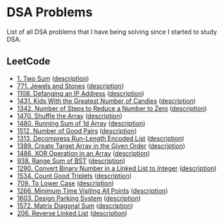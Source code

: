 # DSA Problems

List of all DSA problems that I have being solving since I started to study DSA.

## LeetCode

- [1. Two Sum](./leetcode/1_two_sums.py) ([description](https://leetcode.com/problems/two-sum/))
- [771. Jewels and Stones](./leetcode/771_jewels_and_stones.py) ([description](https://leetcode.com/problems/jewels-and-stones/))
- [1108. Defanging an IP Address](./leetcode/1108_defanging_an_ip_address.py) ([description](https://leetcode.com/problems/defanging-an-ip-address/))
- [1431. Kids With the Greatest Number of Candies](./leetcode/1431_kids_with_the_greatest_number_of_candies.py) ([description](https://leetcode.com/problems/kids-with-the-greatest-number-of-candies/))
- [1342. Number of Steps to Reduce a Number to Zero](./leetcode/1342_number_of_steps_to_reduce_a_number_to_zero.py) ([description](https://leetcode.com/problems/number-of-steps-to-reduce-a-number-to-zero/))
- [1470. Shuffle the Array](./leetcode/1470_shuffle_the_array.py) ([description](https://leetcode.com/problems/shuffle-the-array/))
- [1480. Running Sum of 1d Array](./leetcode/1480_running_sum_of_1d_array.py) ([description](https://leetcode.com/problems/running-sum-of-1d-array/))
- [1512. Number of Good Pairs](./leetcode/1512_number_of_good_pairs.py) ([description](https://leetcode.com/problems/number-of-good-pairs/))
- [1313. Decompress Run-Length Encoded List](./leetcode/1313_decompress_run-length_encoded_list.cpp) ([description](https://leetcode.com/problems/decompress-run-length-encoded-list/))
- [1389. Create Target Array in the Given Order](./leetcode/1389_create_target_array_in_the_given_order.cpp) ([description](https://leetcode.com/problems/create-target-array-in-the-given-order/))
- [1486. XOR Operation in an Array](./leetcode/1486_xor_operation_in_an_array.cpp) ([description](https://leetcode.com/problems/xor-operation-in-an-array/))
- [938. Range Sum of BST](./leetcode/938_range_sum_of_bst.py) ([description](https://leetcode.com/problems/range-sum-of-bst/))
- [1290. Convert Binary Number in a Linked List to Integer](./leetcode/1290_convert_binary_number_in_a_linked_list_to_integer.py) ([description](https://leetcode.com/problems/convert-binary-number-in-a-linked-list-to-integer/))
- [1534. Count Good Triplets](./leetcode/1534_count_good_triplets.py) ([description](https://leetcode.com/problems/count-good-triplets/))
- [709. To Lower Case](./leetcode/709_to_lower_case.py) ([description](https://leetcode.com/problems/to-lower-case/))
- [1266. Minimum Time Visiting All Points](./leetcode/1266_minimum_time_visiting_all_points.py) ([description](https://leetcode.com/problems/minimum-time-visiting-all-points/))
- [1603. Design Parking System](./leetcode/1603_design_parking_system.py) ([description](https://leetcode.com/problems/design-parking-system/))
- [1572. Matrix Diagonal Sum](./leetcode/1572_matrix_diagonal_sum.py) ([description](https://leetcode.com/problems/matrix-diagonal-sum/))
- [206. Reverse Linked List](./leetcode/206_reverse_linked_list.py) ([description](https://leetcode.com/problems/reverse-linked-list/))
